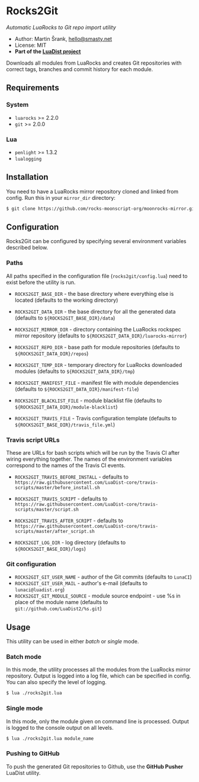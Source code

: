 # Rocks2Git

_Automatic LuaRocks to Git repo import utility_

- Author: Martin Šrank, [hello@smasty.net](mailto:hello@smasty.net)
- License: MIT
- **Part of the [LuaDist project](http://luadist.org)**

Downloads all modules from LuaRocks and creates Git repositories with correct tags, branches and commit history for each module.

## Requirements

### System
- `luarocks` >= 2.2.0
- `git` >= 2.0.0

### Lua
- `penlight` >= 1.3.2
- `lualogging`

## Installation

You need to have a LuaRocks mirror repository cloned and linked from config.
Run this in your `mirror_dir` directory:

```sh
$ git clone https://github.com/rocks-moonscript-org/moonrocks-mirror.git ./
```

## Configuration

Rocks2Git can be configured by specifying several environment variables described below.

### Paths

All paths specified in the configuration file (`rocks2git/config.lua`) need to exist before the utility is run.

- `ROCKS2GIT_BASE_DIR` - the base directory where everything else is located (defaults to the working directory)
- `ROCKS2GIT_DATA_DIR` - the base directory for all the generated data (defaults to `${ROCKS2GIT_BASE_DIR}/data`)

- `ROCKS2GIT_MIRROR_DIR` - directory containing the LuaRocks rockspec mirror repository (defaults to `${ROCKS2GIT_DATA_DIR}/luarocks-mirror`)
- `ROCKS2GIT_REPO_DIR` - base path for module repositories (defaults to `${ROCKS2GIT_DATA_DIR}/repos`)
- `ROCKS2GIT_TEMP_DIR` - temporary directory for LuaRocks downloaded modules (defaults to `${ROCKS2GIT_DATA_DIR}/tmp`)

- `ROCKS2GIT_MANIFEST_FILE` - manifest file with module dependencies (defaults to `${ROCKS2GIT_DATA_DIR}/manifest-file`)
- `ROCKS2GIT_BLACKLIST_FILE` - module blacklist file (defaults to `${ROCKS2GIT_DATA_DIR}/module-blacklist`)

- `ROCKS2GIT_TRAVIS_FILE` - Travis configuration template (defaults to `${ROCKS2GIT_BASE_DIR}/travis_file.yml`)

### Travis script URLs

These are URLs for bash scripts which will be run by the Travis CI after wiring everything together.
The names of the environment variables correspond to the names of the Travis CI events.

- `ROCKS2GIT_TRAVIS_BEFORE_INSTALL` - defaults to `https://raw.githubusercontent.com/LuaDist-core/travis-scripts/master/before_install.sh`
- `ROCKS2GIT_TRAVIS_SCRIPT` - defaults to `https://raw.githubusercontent.com/LuaDist-core/travis-scripts/master/script.sh`
- `ROCKS2GIT_TRAVIS_AFTER_SCRIPT` - defaults to `https://raw.githubusercontent.com/LuaDist-core/travis-scripts/master/after_script.sh`

- `ROCKS2GIT_LOG_DIR` - log directory (defaults to `${ROCKS2GIT_BASE_DIR}/logs`)

### Git configuration

- `ROCKS2GIT_GIT_USER_NAME` - author of the Git commits (defaults to `LunaCI`)
- `ROCKS2GIT_GIT_USER_MAIL` - author's e-mail (defaults to `lunaci@luadist.org`)
- `ROCKS2GIT_GIT_MODULE_SOURCE` - module source endpoint - use %s in place of the module name (defaults to `git://github.com/LuaDist2/%s.git`)

## Usage

This utility can be used in either _batch_ or _single_ mode.

### Batch mode

In this mode, the utility processes all the modules from the LuaRocks mirror repository. Output is logged into a log file,
which can be specified in config. You can also specify the level of logging.

```sh
$ lua ./rocks2git.lua
```

### Single mode

In this mode, only the module given on command line is processed. Output is logged to the console output on all levels.

```sh
$ lua ./rocks2git.lua module_name
```

### Pushing to GitHub

To push the generated Git repositories to Github, use the **GitHub Pusher** LuaDist utility.
